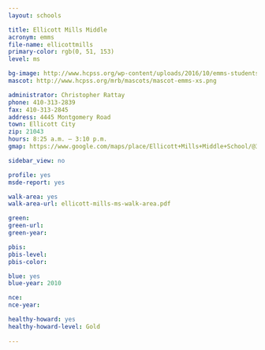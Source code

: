 ```yaml
---
layout: schools

title: Ellicott Mills Middle
acronym: emms
file-name: ellicottmills
primary-color: rgb(0, 51, 153)
level: ms

bg-image: http://www.hcpss.org/wp-content/uploads/2016/10/emms-students-classroom-hand-raised.jpg
mascot: http://www.hcpss.org/mrb/mascots/mascot-emms-xs.png

administrator: Christopher Rattay
phone: 410-313-2839
fax: 410-313-2845
address: 4445 Montgomery Road
town: Ellicott City
zip: 21043
hours: 8:25 a.m. – 3:10 p.m.
gmap: https://www.google.com/maps/place/Ellicott+Mills+Middle+School/@39.2500543,-76.812856,17z/data=!3m1!4b1!4m2!3m1!1s0x89c81f933420327d:0x6a21605880b8c84a?hl=en

sidebar_view: no

profile: yes
msde-report: yes

walk-area: yes
walk-area-url: ellicott-mills-ms-walk-area.pdf

green: 
green-url:
green-year: 

pbis: 
pbis-level: 
pbis-color: 

blue: yes
blue-year: 2010

nce:
nce-year:

healthy-howard: yes
healthy-howard-level: Gold
 
---
```

